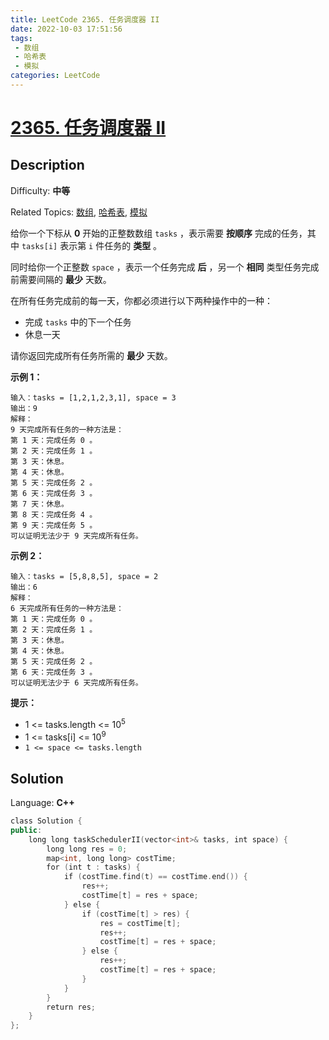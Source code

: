 ```yaml
---
title: LeetCode 2365. 任务调度器 II
date: 2022-10-03 17:51:56
tags:
 - 数组
 - 哈希表
 - 模拟
categories: LeetCode
---
```


# [2365\. 任务调度器 II](https://leetcode.cn/problems/task-scheduler-ii/)

## Description

Difficulty: **中等**  

Related Topics: [数组](https://leetcode.cn/tag/array/), [哈希表](https://leetcode.cn/tag/hash-table/), [模拟](https://leetcode.cn/tag/simulation/)


给你一个下标从 **0** 开始的正整数数组 `tasks` ，表示需要 **按顺序** 完成的任务，其中 `tasks[i]` 表示第 `i` 件任务的 **类型** 。

同时给你一个正整数 `space` ，表示一个任务完成 **后** ，另一个 **相同** 类型任务完成前需要间隔的 **最少** 天数。

在所有任务完成前的每一天，你都必须进行以下两种操作中的一种：

*   完成 `tasks` 中的下一个任务
*   休息一天

请你返回完成所有任务所需的 **最少** 天数。

**示例 1：**

```
输入：tasks = [1,2,1,2,3,1], space = 3
输出：9
解释：
9 天完成所有任务的一种方法是：
第 1 天：完成任务 0 。
第 2 天：完成任务 1 。
第 3 天：休息。
第 4 天：休息。
第 5 天：完成任务 2 。
第 6 天：完成任务 3 。
第 7 天：休息。
第 8 天：完成任务 4 。
第 9 天：完成任务 5 。
可以证明无法少于 9 天完成所有任务。
```

**示例 2：**

```
输入：tasks = [5,8,8,5], space = 2
输出：6
解释：
6 天完成所有任务的一种方法是：
第 1 天：完成任务 0 。
第 2 天：完成任务 1 。
第 3 天：休息。
第 4 天：休息。
第 5 天：完成任务 2 。
第 6 天：完成任务 3 。
可以证明无法少于 6 天完成所有任务。
```

**提示：**

*   1 <= tasks.length <= 10<sup>5</sup>
*   1 <= tasks[i] <= 10<sup>9</sup>
*   `1 <= space <= tasks.length`


## Solution

Language: **C++**

```c++
class Solution {
public:
    long long taskSchedulerII(vector<int>& tasks, int space) {
        long long res = 0;
        map<int, long long> costTime;
        for (int t : tasks) {
            if (costTime.find(t) == costTime.end()) {
                res++;
                costTime[t] = res + space;
            } else {
                if (costTime[t] > res) {
                    res = costTime[t];
                    res++;
                    costTime[t] = res + space;
                } else {
                    res++;
                    costTime[t] = res + space;
                }
            }
        }
        return res;
    }
};
```

